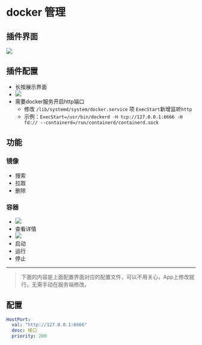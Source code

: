 # docker 管理

## 插件界面
![](https://plugin.codeloverme.cn/docker/all.png)


## 插件配置
- 长按展示界面
- ![](https://plugin.codeloverme.cn/docker/config.png)
- 需要docker服务开启http端口
  - 修改 `/lib/systemd/system/docker.service` 项 `ExecStart`新增监听`http`
  - 示例：`ExecStart=/usr/bin/dockerd -H tcp://127.0.0.1:6666 -H fd:// --containerd=/run/containerd/containerd.sock`




## 功能

### 镜像

- 搜索
- 拉取
- 删除

### 容器
- ![](https://plugin.codeloverme.cn/docker/menu.jpg)
- 查看详情
- ![](https://plugin.codeloverme.cn/docker/detail.png)
- 启动
- 运行
- 停止


-------------------

> 下面的内容是上面配置界面对应的配置文件，可以不用关心，App上修改就行，无需手动在服务端修改。

## 配置

```yaml
HostPort:
  val: "http://127.0.0.1:6666"
  desc: 接口
  priority: 200

```
